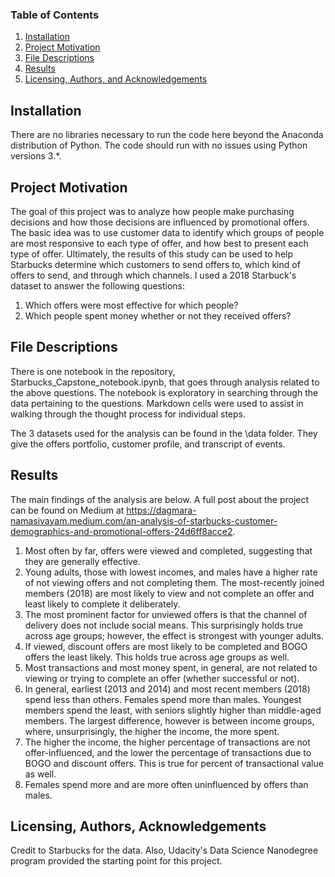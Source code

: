 ### Table of Contents

1. [Installation](#installation)
2. [Project Motivation](#motivation)
3. [File Descriptions](#files)
4. [Results](#results)
5. [Licensing, Authors, and Acknowledgements](#licensing)

## Installation <a name="installation"></a>

There are no libraries necessary to run the code here beyond the Anaconda distribution of Python.  The code should run with no issues using Python versions 3.*.

## Project Motivation<a name="motivation"></a>

The goal of this project was to analyze how people make purchasing decisions and how those decisions are influenced by promotional offers. The basic idea was to use customer data to identify which groups of people are most responsive to each type of offer, and how best to present each type of offer. Ultimately, the results of this study can be used to help Starbucks determine which customers to send offers to, which kind of offers to send, and through which channels. I used a 2018 Starbuck's dataset to answer the following questions:

1. Which offers were most effective for which people?
2. Which people spent money whether or not they received offers?

## File Descriptions <a name="files"></a>

There is one notebook in the repository, Starbucks_Capstone_notebook.ipynb, that goes through analysis related to the above questions.  The notebook is exploratory in searching through the data pertaining to the questions.  Markdown cells were used to assist in walking through the thought process for individual steps.

The 3 datasets used for the analysis can be found in the \data folder. They give the offers portfolio, customer profile, and transcript of events.

## Results<a name="results"></a>

The main findings of the analysis are below. A full post about the project can be found on Medium at https://dagmara-namasivayam.medium.com/an-analysis-of-starbucks-customer-demographics-and-promotional-offers-24d6ff8acce2.

1. Most often by far, offers were viewed and completed, suggesting that they are generally effective.
2. Young adults, those with lowest incomes, and males have a higher rate of not viewing offers and not completing them. The most-recently joined members (2018) are most likely to view and not complete an offer and least likely to complete it deliberately.
3. The most prominent factor for unviewed offers is that the channel of delivery does not include social means. This surprisingly holds true across age groups; however, the effect is strongest with younger adults.
4. If viewed, discount offers are most likely to be completed and BOGO offers the least likely. This holds true across age groups as well.
5. Most transactions and most money spent, in general, are not related to viewing or trying to complete an offer (whether successful or not).
6. In general, earliest (2013 and 2014) and most recent members (2018) spend less than others. Females spend more than males. Youngest members spend the least, with seniors slightly higher than middle-aged members. The largest difference, however is between income groups, where, unsurprisingly, the higher the income, the more spent.
7. The higher the income, the higher percentage of transactions are not offer-influenced, and the lower the percentage of transactions due to BOGO and discount offers. This is true for percent of transactional value as well.
8. Females spend more and are more often uninfluenced by offers than males.

## Licensing, Authors, Acknowledgements<a name="licensing"></a>

Credit to Starbucks for the data. Also, Udacity's Data Science Nanodegree program provided the starting point for this project.
